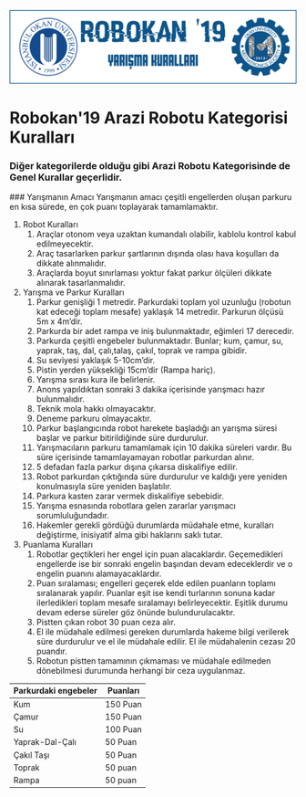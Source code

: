 ![Kurallar](img/genel.png)

# Robokan'19 Arazi Robotu Kategorisi Kuralları

### Diğer kategorilerde olduğu gibi Arazi Robotu Kategorisinde de Genel Kurallar geçerlidir.

### Yarışmanın Amacı
Yarışmanın amacı çeşitli engellerden oluşan parkuru en kısa sürede, en çok puanı toplayarak tamamlamaktır.  

1. Robot Kuralları 
	1. Araçlar otonom veya uzaktan kumandalı olabilir, kablolu kontrol kabul edilmeyecektir. 
	2. Araç tasarlarken parkur şartlarının dışında olası hava koşulları da dikkate alınmalıdır. 
	3. Araçlarda boyut sınırlaması yoktur fakat parkur ölçüleri dikkate alınarak tasarlanmalıdır. 
2. Yarışma ve Parkur Kuralları  
	1. Parkur genişliği 1 metredir. Parkurdaki toplam yol uzunluğu (robotun kat edeceği toplam mesafe) yaklaşık 14 metredir. Parkurun ölçüsü 5m x 4m’dir. 
	2. Parkurda bir adet rampa ve iniş bulunmaktadır, eğimleri 17 derecedir. 
	3. Parkurda çeşitli engebeler bulunmaktadır. Bunlar; kum, çamur, su, yaprak, taş, dal, çalı,talaş, çakıl, toprak ve rampa gibidir. 
	4. Su seviyesi yaklaşık 5-10cm’dir. 
	5. Pistin yerden yüksekliği 15cm’dir (Rampa hariç). 
	6. Yarışma sırası kura ile belirlenir. 
	7. Anons yapıldıktan sonraki 3 dakika içerisinde yarışmacı hazır bulunmalıdır. 
	8. Teknik mola hakkı olmayacaktır. 
	9. Deneme parkuru olmayacaktır. 
	10. Parkur başlangıcında robot harekete başladığı an yarışma süresi başlar ve parkur bitirildiğinde süre durdurulur. 
	11. Yarışmacıların parkuru tamamlamak için 10 dakika süreleri vardır. Bu süre içerisinde tamamlayamayan robotlar parkurdan alınır. 
	12. 5 defadan fazla parkur dışına çıkarsa diskalifiye edilir. 
	13. Robot parkurdan çıktığında süre durdurulur ve kaldığı yere yeniden konulmasıyla süre yeniden başlatılır. 
	14. Parkura kasten zarar vermek diskalifiye sebebidir. 
	15. Yarışma esnasında robotlara gelen zararlar yarışmacı sorumluluğundadır. 
	16. Hakemler gerekli gördüğü durumlarda müdahale etme, kuralları değiştirme, inisiyatif alma gibi haklarını saklı tutar. 
3. Puanlama Kuralları  
	1. Robotlar geçtikleri her engel için puan alacaklardır. Geçemedikleri engellerde ise bir sonraki engelin başından devam edeceklerdir ve o engelin puanını alamayacaklardır. 
	2. Puan sıralaması; engelleri geçerek elde edilen puanların toplamı sıralanarak yapılır. Puanlar eşit ise kendi turlarının sonuna kadar ilerledikleri toplam mesafe sıralamayı belirleyecektir. Eşitlik durumu devam ederse süreler göz önünde bulundurulacaktır. 
	3. Pistten çıkan robot 30 puan ceza alır. 
	4. El ile müdahale edilmesi gereken durumlarda hakeme bilgi verilerek süre durdurulur ve el ile müdahale edilir. El ile müdahalenin cezası 20 puandır. 
	5. Robotun pistten tamamının çıkmaması ve müdahale edilmeden dönebilmesi durumunda herhangi bir ceza uygulanmaz. 


Parkurdaki engebeler|Puanları
--------------------|--------
Kum|150 Puan 
Çamur|150 Puan 
Su|100 Puan 
Yaprak-Dal-Çalı|50 Puan 
Çakıl Taşı|50 Puan 
Toprak|50 puan 
Rampa|50 puan 





































